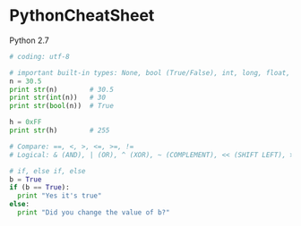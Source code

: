 PythonCheatSheet
================

Python 2.7

```python
# coding: utf-8
```

```python
# important built-in types: None, bool (True/False), int, long, float, str, unicode, list, dict, tuple (and some others)
n = 30.5
print str(n)        # 30.5
print str(int(n))   # 30
print str(bool(n))  # True

h = 0xFF
print str(h)        # 255
```

```python
# Compare: ==, <, >, <=, >=, !=
# Logical: & (AND), | (OR), ^ (XOR), ~ (COMPLEMENT), << (SHIFT LEFT), >> (SHIFT RIGHT)
```

```python
# if, else if, else
b = True
if (b == True):
  print "Yes it's true"
else:
  print "Did you change the value of b?"
```

